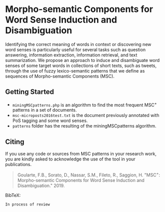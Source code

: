 # Morpho-semantic Components for Word Sense Induction and Disambiguation

Identifying the correct meaning of words in context or discovering new word senses is particularly useful for several tasks such as question answering, information extraction, information retrieval, and text summarization. We propose an approach to induce and disambiguate word senses of some target words in collections of short texts, such as tweets, through the use of fuzzy lexico-semantic patterns that we define as sequences of Morpho-semantic Components (MSC).

## Getting Started

* `miningMSCpatterns.php` is an algorithm to find the most frequent MSC<sup>+</sup> patterns in a set of documents.
* `msc-microposts2016test.txt` is the document previously annotated with PoS tagging and some word senses.
* `patterns` folder has the resulting of the miningMSCpatterns algorithm.

## Citing
If you use any code or sources from MSC patterns in your research work, you are kindly asked to acknowledge the use of the tool in your publications.

>Goularte, F.B., Sorato, D., Nassar, S.M., Fileto, R., Saggion, H. "MSC<sup>+</sup>: Morpho-semantic Components for Word Sense Induction and Disambiguation." 2019.

BibTeX:
```
In process of review
```


